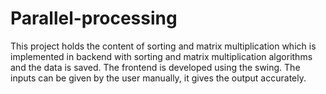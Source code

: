 # Parallel-processing
This project holds the content of sorting and matrix multiplication which is implemented in backend with sorting and matrix multiplication algorithms and the data is saved. The frontend is developed using the swing. The inputs can be given by the user manually, it gives the output accurately.
